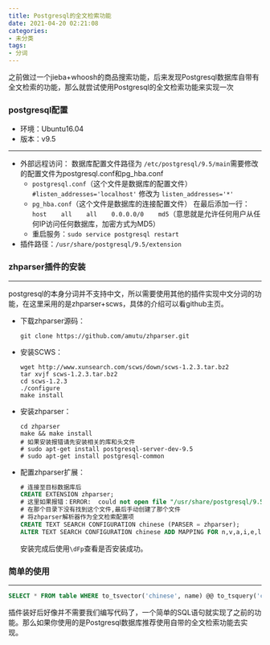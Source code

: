 ```yaml
---
title: Postgresql的全文检索功能
date: 2021-04-20 02:21:08
categories: 
- 未分类
tags:
- 分词
---
```

之前做过一个jieba+whoosh的商品搜索功能，后来发现Postgresql数据库自带有全文检索的功能，那么就尝试使用Postgresql的全文检索功能来实现一次
<!--more-->
### postgresql配置
- 环境：Ubuntu16.04
- 版本：v9.5
---
- 外部远程访问：
数据库配置文件路径为 `/etc/postgresql/9.5/main`需要修改的配置文件为postgresql.conf和pg_hba.conf
  - `postgresql.conf`（这个文件是数据库的配置文件）
  `#listen_addresses='localhost'` 修改为 `listen_addresses='*'`
  - `pg_hba.conf`（这个文件是数据库的连接配置文件）
  在最后添加一行：`host    all    all    0.0.0.0/0    md5`（意思就是允许任何用户从任何IP访问任何数据库，加密方式为MD5）
  - 重启服务：`sudo service postgresql restart`
- 插件路径：`/usr/share/postgresql/9.5/extension`

### zhparser插件的安装
---
postgresql的本身分词并不支持中文，所以需要使用其他的插件实现中文分词的功能，在这里采用的是zhparser+scws，具体的介绍可以看github主页。
- 下载zhparser源码：<br>
  ```git
  git clone https://github.com/amutu/zhparser.git
  ```
- 安装SCWS：<br>
  ```shell
  wget http://www.xunsearch.com/scws/down/scws-1.2.3.tar.bz2
  tar xvjf scws-1.2.3.tar.bz2
  cd scws-1.2.3
  ./configure
  make install
  ```
- 安装zhparser：<br>
  ```shell
  cd zhparser
  make && make install
  # 如果安装报错请先安装相关的库和头文件
  # sudo apt-get install postgresql-server-dev-9.5
  # sudo apt-get install postgresql-common
  ```
- 配置zhparser扩展：<br>
  ```sql
  # 连接至目标数据库后
  CREATE EXTENSION zhparser;
  # 这里如果报错：ERROR:  could not open file "/usr/share/postgresql/9.5/tsearch_data/qc_dict_demo_1.txt" for writing: Permission denied
  # 在那个目录下没有找到这个文件,最后手动创建了那个文件
  # 将zhparser解析器作为全文检索配置项
  CREATE TEXT SEARCH CONFIGURATION chinese (PARSER = zhparser);
  ALTER TEXT SEARCH CONFIGURATION chinese ADD MAPPING FOR n,v,a,i,e,l,j WITH simple;
  ```
  安装完成后使用`\dFp`查看是否安装成功。
  
### 简单的使用
---
```sql
SELECT * FROM table WHERE to_tsvector('chinese', name) @@ to_tsquery('chinese', '小米Pro');
```
插件装好后好像并不需要我们编写代码了，一个简单的SQL语句就实现了之前的功能。那么如果你使用的是Postgresql数据库推荐使用自带的全文检索功能去实现。
